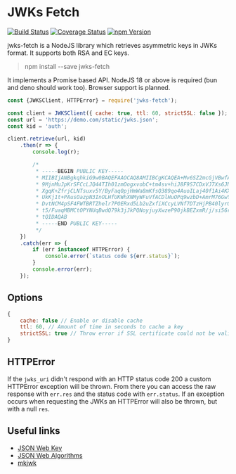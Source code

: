 # JWKs Fetch

[![Build Status](https://travis-ci.com/hugo19941994/jwks-fetch.svg?token=uZQLRmskW3ypFsCoHyMx&branch=master)](https://travis-ci.com/hugo19941994/jwks-fetch)
[![Coverage Status](https://coveralls.io/repos/github/hugo19941994/jwks-fetch/badge.svg?branch=master)](https://coveralls.io/github/hugo19941994/jwks-fetch?branch=master)
[![npm Version](https://badgen.net/npm/v/jwks-fetch)](https://www.npmjs.com/package/jwks-fetch)

jwks-fetch is a NodeJS library which retrieves asymmetric keys in JWKs format. It supports both RSA and EC keys.

> npm install --save jwks-fetch

It implements a Promise based API. NodeJS 18 or above is required (bun and deno should work too). Browser support is planned.

```javascript
const {JWKSClient, HTTPError} = require('jwks-fetch');

const client = JWKSClient({ cache: true, ttl: 60, strictSSL: false });
const url = 'https://demo.com/static/jwks.json';
const kid = 'auth';

client.retrieve(url, kid)
    .then(r => {
        console.log(r);

        /*
         * -----BEGIN PUBLIC KEY-----
         * MIIBIjANBgkqhkiG9w0BAQEFAAOCAQ8AMIIBCgKCAQEA+Mv6SZ2mcGjVBwfAIfCZ
         * 9MjnMuJpKrSFCcLJQ44TIh01zmOogxvobC+tm4sv+hiJ8F9S7CDxVJ7Xs6JNV+I8
         * XgqK+ZfrjCLNTsuxv5Y/ByFaq0pjHmWa8mKfsQ389qo4AuoILaj40f1Ai4KXkjWu
         * UkKj1t+PAusOazpN3InOLHfUKWhXNMyWFuVfACDlHuOPq9wzbD+AmrM76GwY/xSO
         * DvtNCM4pSF4FWTBRTZhelr7POERxd5Lb2uZxfiXCcyLVNf7DTzHjPB40lyrQ+bv4
         * t5/FuaqMBMCtOPYNUqBwdQ79k3jJkPQNoyjuyXwzeP90jkBEZxmR/j/si56r0urQ
         * tQIDAQAB
         * -----END PUBLIC KEY-----
         */
    })
    .catch(err => {
        if (err instanceof HTTPError) {
            console.error(`status code ${err.status}`);
        }
        console.error(err);
    });
```

## Options

```javascript
{
    cache: false // Enable or disable cache
    ttl: 60, // Amount of time in seconds to cache a key
    strictSSL: true // Throw error if SSL certificate could not be validated
}
```

## HTTPError

If the `jwks_uri` didn't respond with an HTTP status code 200 a custom HTTPError exception will be thrown. From there you can access the raw response with `err.res` and the status code with `err.status`.
If an exception occurs when requesting the JWKs an HTTPError will also be thrown, but with a null `res`.

## Useful links

* [JSON Web Key](https://tools.ietf.org/html/rfc7517)
* [JSON Web Algorithms](https://tools.ietf.org/html/rfc7518)
* [mkjwk](https://mkjwk.org/)
